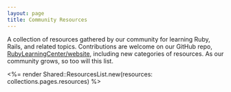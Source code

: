```yaml
---
layout: page
title: Community Resources
---
```


A collection of resources gathered by our community for learning Ruby, Rails, and related topics. Contributions are welcome on our GitHub repo, [RubyLearningCenter/website](<%= site.data.site_metadata.source %>), including new categories of resources. As our community grows, so too will this list.

<%= render Shared::ResourcesList.new(resources: collections.pages.resources) %>
